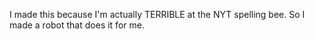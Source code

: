 I made this because I'm actually TERRIBLE at the NYT spelling bee. So I made a robot that does it for me.